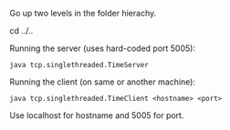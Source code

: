 
Go up two levels in the folder hierachy.

cd ../..

Running the server (uses hard-coded port 5005):

	java tcp.singlethreaded.TimeServer 

Running the client (on same or another machine):

	java tcp.singlethreaded.TimeClient <hostname> <port>

Use localhost for hostname and 5005 for port.
